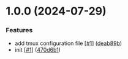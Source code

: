 # 1.0.0 (2024-07-29)


### Features

* add tmux configuration file [[#1](https://github.com/d3p1/tmux/issues/1)] ([deab89b](https://github.com/d3p1/tmux/commit/deab89b8b9a4bc3c9408ce4edc73f96ea867b426))
* init [[#1](https://github.com/d3p1/tmux/issues/1)] ([470d6b1](https://github.com/d3p1/tmux/commit/470d6b104704638095419b5f5d01646b6ed8c498))
